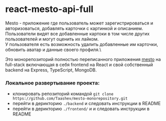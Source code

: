 # react-mesto-api-full

Mesto - приложение где пользователь может зарегистрироваться и авторизоваться, добавлять карточки с картинкой и описанием.\
Пользователи видят все добавленные картоки в том числе других пользователей и могут оценить их лайком.\
У пользователя есть возможность удалить добавленные им карточки, обновить аватар и данные своего профиля.\

Это монорепозиторий полностью переписанного приложения [mesto](https://github.com/Taashev/mesto) на full-stack включающая в себя frontend на React и свой собственный backend на Express, TypeScript, MongoDB.

### Локальное развертывание проекта:

- клонировать репозиторий командой `git clone https://github.com/Taashev/mesto-monorepository.git`
- перейти в дерикторию `./backend` и следовать инструкции в README
- перейти в дерикторию `./frontend/` и и следовать инструкции в README
